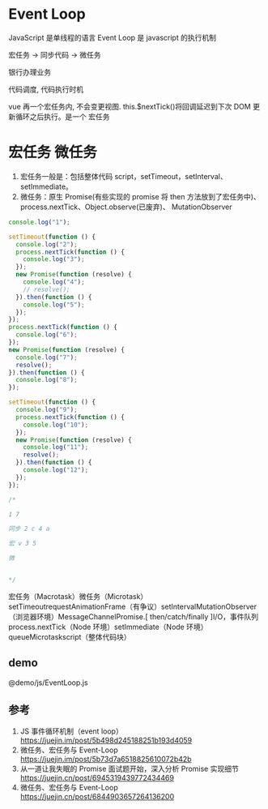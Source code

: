 # Event Loop

JavaScript 是单线程的语言
Event Loop 是 javascript 的执行机制

宏任务 -> 同步代码 -> 微任务

银行办理业务

代码调度, 代码执行时机

vue 再一个宏任务内, 不会变更视图.
this.$nextTick()将回调延迟到下次 DOM 更新循环之后执行。是一个 宏任务

# 宏任务 微任务

1. 宏任务一般是：包括整体代码 script，setTimeout，setInterval、setImmediate。
2. 微任务：原生 Promise(有些实现的 promise 将 then 方法放到了宏任务中)、process.nextTick、Object.observe(已废弃)、 MutationObserver

```js
console.log("1");

setTimeout(function () {
  console.log("2");
  process.nextTick(function () {
    console.log("3");
  });
  new Promise(function (resolve) {
    console.log("4");
    // resolve();
  }).then(function () {
    console.log("5");
  });
});
process.nextTick(function () {
  console.log("6");
});
new Promise(function (resolve) {
  console.log("7");
  resolve();
}).then(function () {
  console.log("8");
});

setTimeout(function () {
  console.log("9");
  process.nextTick(function () {
    console.log("10");
  });
  new Promise(function (resolve) {
    console.log("11");
    resolve();
  }).then(function () {
    console.log("12");
  });
});

/* 

1 7 

同步 2 c 4 a 

宏 v 3 5 

微


*/
```

宏任务（Macrotask）微任务（Microtask）setTimeoutrequestAnimationFrame（有争议）setIntervalMutationObserver（浏览器环境）MessageChannelPromise.[ then/catch/finally ]I/O，事件队列 process.nextTick（Node 环境）setImmediate（Node 环境）queueMicrotaskscript（整体代码块）

## demo

@demo/js/EventLoop.js

## 参考

1. JS 事件循环机制（event loop）
   https://juejin.im/post/5b498d245188251b193d4059
2. 微任务、宏任务与 Event-Loop
   https://juejin.im/post/5b73d7a6518825610072b42b
3. 从一道让我失眠的 Promise 面试题开始，深入分析 Promise 实现细节
   https://juejin.cn/post/6945319439772434469
4. 微任务、宏任务与 Event-Loop
   https://juejin.cn/post/6844903657264136200
